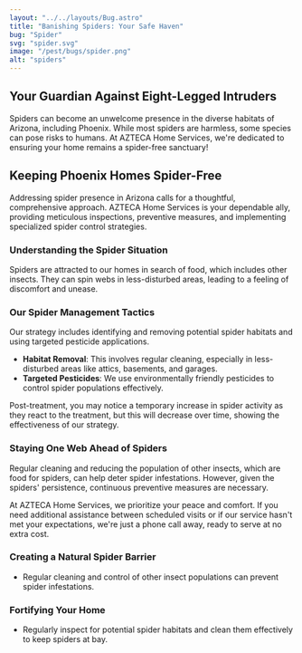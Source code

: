 ```yaml
---
layout: "../../layouts/Bug.astro"
title: "Banishing Spiders: Your Safe Haven"
bug: "Spider"
svg: "spider.svg"
image: "/pest/bugs/spider.png"
alt: "spiders"
---
```


## Your Guardian Against Eight-Legged Intruders

Spiders can become an unwelcome presence in the diverse habitats of Arizona, including Phoenix. While most spiders are harmless, some species can pose risks to humans. At AZTECA Home Services, we're dedicated to ensuring your home remains a spider-free sanctuary!

## Keeping Phoenix Homes Spider-Free

Addressing spider presence in Arizona calls for a thoughtful, comprehensive approach. AZTECA Home Services is your dependable ally, providing meticulous inspections, preventive measures, and implementing specialized spider control strategies.

### Understanding the Spider Situation

Spiders are attracted to our homes in search of food, which includes other insects. They can spin webs in less-disturbed areas, leading to a feeling of discomfort and unease.

### Our Spider Management Tactics

Our strategy includes identifying and removing potential spider habitats and using targeted pesticide applications.

- **Habitat Removal**: This involves regular cleaning, especially in less-disturbed areas like attics, basements, and garages.
- **Targeted Pesticides**: We use environmentally friendly pesticides to control spider populations effectively.

Post-treatment, you may notice a temporary increase in spider activity as they react to the treatment, but this will decrease over time, showing the effectiveness of our strategy.

### Staying One Web Ahead of Spiders

Regular cleaning and reducing the population of other insects, which are food for spiders, can help deter spider infestations. However, given the spiders' persistence, continuous preventive measures are necessary.

At AZTECA Home Services, we prioritize your peace and comfort. If you need additional assistance between scheduled visits or if our service hasn't met your expectations, we're just a phone call away, ready to serve at no extra cost.

### Creating a Natural Spider Barrier

- Regular cleaning and control of other insect populations can prevent spider infestations.

### Fortifying Your Home

- Regularly inspect for potential spider habitats and clean them effectively to keep spiders at bay.
